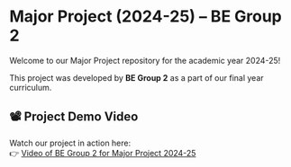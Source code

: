 # Major Project (2024-25) – BE Group 2

Welcome to our Major Project repository for the academic year 2024-25!

This project was developed by **BE Group 2** as a part of our final year curriculum. 

## 📽️ Project Demo Video

Watch our project in action here:  
👉 [Video of BE Group 2 for Major Project 2024-25](https://drive.google.com/file/d/1CY4V-l1BKiaMvcBCah3wm-ay0DKnwb5B/view?usp=sharing)
